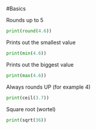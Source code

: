 #Basics

Rounds up to 5
```python
print(round(4.6))
```

Prints out the smallest value
```python
print(min(4.6))
```

Prints out the biggest value
```python
print(max(4.6))
```

Always rounds UP (for example 4)
```python
print(ceil(3.7))
```

Square root (wortel)
```python
print(sqrt(36))
```
